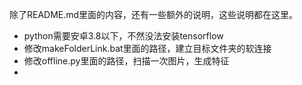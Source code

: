  除了README.md里面的内容，还有一些额外的说明，这些说明都在这里。
 * python需要安卓3.8以下，不然没法安装tensorflow
 * 修改makeFolderLink.bat里面的路径，建立目标文件夹的软连接
 * 修改offline.py里面的路径，扫描一次图片，生成特征
 * 